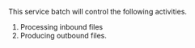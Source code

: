 This service batch will control the following activities. 
   1. Processing inbound files
   2. Producing outbound files.

